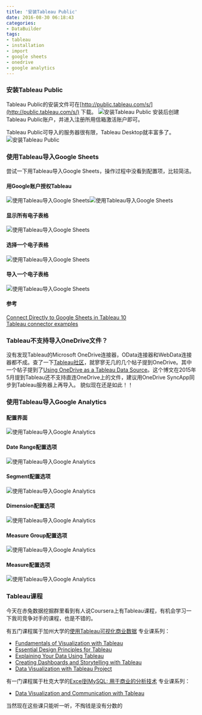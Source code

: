 ```yaml
---
title: '安装Tableau Public'
date: 2016-08-30 06:18:43
categories: 
- DataBuilder
tags: 
- tableau
- installation
- import
- google sheets
- onedrive
- google analytics
---
```


### 安装Tableau Public

Tableau Public的安装文件可在[http://public.tableau.com/s/](http://public.tableau.com/s/) 下载。
![安装Tableau Public](/images/2016/8/0026uWfMzy751b5pdoP1f.jpg) 安装后创建Tableau Public账户，并进入注册所用信箱激活账户即可。

Tableau Public可导入的服务器很有限，Tableau Desktop就丰富多了。![安装Tableau Public](/images/2016/8/0026uWfMzy754gKF6Dfb1.jpg)

### 使用Tableau导入Google Sheets

尝试一下用Tableau导入Google Sheets，操作过程中没看到配置项，比较简洁。

#### 用Google账户授权Tableau

![使用Tableau导入Google Sheets](/images/2016/10/0026uWfMzy75MW4Pvy3a3.jpg)![使用Tableau导入Google Sheets](/images/2016/10/0026uWfMzy75MVC2vpy5c.jpg)

#### 显示所有电子表格

![使用Tableau导入Google Sheets](/images/2016/10/0026uWfMzy75MW8RHWN01.jpg)

#### 选择一个电子表格

![使用Tableau导入Google Sheets](/images/2016/10/0026uWfMzy75MVD5WPkfe.jpg)

#### 导入一个电子表格

![使用Tableau导入Google Sheets](/images/2016/10/0026uWfMzy75MWHayLAae.jpg)

#### 参考

[Connect Directly to Google Sheets in Tableau 10](http://www.tableau.com/about/blog/2016/5/connect-directly-your-google-sheets-tableau-10-53954)    
[Tableau connector examples](http://onlinehelp.tableau.com/v10.0/pro/desktop/en-us/help.html#exampleconnections_overview.html)    

### Tableau不支持导入OneDrive文件？

没有发现Tableau的Microsoft OneDrive连接器，OData连接器和WebData连接器都不成。查了一下[Tableau社区](https://community.tableau.com)，就寥寥无几的几个帖子提到OneDrive。其中一个帖子提到了[Using OneDrive as a Tableau Data Source](http://www.biheroes.com/using-onedrive-as-a-tableau-data-source/)。这个博文在2015年5月提到Tableau还不支持直连OneDrive上的文件，建议用OneDrive SyncApp同步到Tableau服务器上再导入。
貌似现在还是如此！！

### 使用Tableau导入Google Analytics

#### 配置界面

![使用Tableau导入Google Analytics](/images/2016/10/0026uWfMzy7681s6dYg3c.jpg)

#### Date Range配置选项

![使用Tableau导入Google Analytics](/images/2016/10/0026uWfMzy7681tszW870.jpg)

#### Segment配置选项

![使用Tableau导入Google Analytics](/images/2016/10/0026uWfMzy7681urv8o6c.jpg)

#### Dimension配置选项

![使用Tableau导入Google Analytics](/images/2016/10/0026uWfMzy7681vhBVXe5.jpg)

#### Measure Group配置选项

![使用Tableau导入Google Analytics](/images/2016/10/0026uWfMzy7681uTPnI92.jpg)

#### Measure配置选项

![使用Tableau导入Google Analytics](/images/2016/10/0026uWfMzy7681vzAbN23.jpg)

### Tableau课程

今天在赤兔数据挖掘群里看到有人说Coursera上有Tableau课程，有机会学习一下我司竞争对手的课程，也是不错的。

有五门课程属于加州大学的[使用Tableau可视化商业数据](https://www.coursera.org/specializations/data-visualization) 专业课系列：
- [Fundamentals of Visualization with Tableau](https://www.coursera.org/learn/data-visualization-tableau)
- [Essential Design Principles for Tableau](https://www.coursera.org/learn/dataviz-design)
- [Explaining Your Data Using Tableau](https://www.coursera.org/learn/dataviz-explain)
- [Creating Dashboards and Storytelling with Tableau](https://www.coursera.org/learn/dataviz-dashboards)
- [Data Visualization with Tableau Project](https://www.coursera.org/learn/dataviz-project)

有一门课程属于杜克大学的[Excel到MySQL: 用于商业的分析技术](https://www.coursera.org/specializations/excel-mysql) 专业课系列：
- [Data Visualization and Communication with Tableau](https://www.coursera.org/learn/analytics-tableau)

当然现在这些课只能听一听，不掏钱是没有分数的